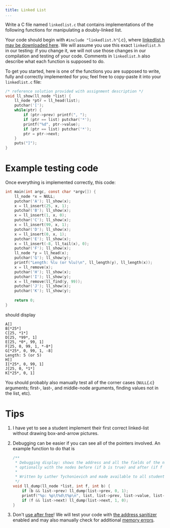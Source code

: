 ```yaml
---
title: Linked List
...
```


Write a C file named `linkedlist.c` that contains implementations of the following functions for manipulating a doubly-linked list.

Your code should begin with `#include "linkedlist.h"`{.c}, where [linkedlist.h may be downloaded here](files/linkedlist.h).
We will assume you use this exact `linkedlist.h` in our testing: if you change it, we will not use those changes in our compilation and testing of your code.
Comments in `linkedlist.h` also describe what each function is supposed to do.

To get you started, here is one of the functions you are supposed to write,
fully and correctly implemented for you; feel free to copy-paste it into your `linkedlist.c` file:

````c
/* reference solution provided with assignment description */
void ll_show(ll_node *list) {
    ll_node *ptr = ll_head(list);
    putchar('[');
    while(ptr) {
        if (ptr->prev) printf(", ");
        if (ptr == list) putchar('*');
        printf("%d", ptr->value);
        if (ptr == list) putchar('*');
        ptr = ptr->next;
    }
    puts("]");
}
````

# Example testing code

Once everything is implemented correctly, this code:

````c
int main(int argc, const char *argv[]) {
    ll_node *x = NULL;
    putchar('A'); ll_show(x);
    x = ll_insert(25, x, 1);
    putchar('B'); ll_show(x);
    x = ll_insert(1, x, 0);
    putchar('C'); ll_show(x);
    x = ll_insert(99, x, 1);
    putchar('D'); ll_show(x);
    x = ll_insert(0, x, 1);
    putchar('E'); ll_show(x);
    x = ll_insert(-8, ll_tail(x), 0);
    putchar('F'); ll_show(x);
    ll_node *y = ll_head(x);
    putchar('G'); ll_show(y);
    printf("Length: %lu (or %lu)\n", ll_length(y), ll_length(x));
    x = ll_remove(x);
    putchar('H'); ll_show(x);
    putchar('I'); ll_show(y);
    x = ll_remove(ll_find(y, 99));
    putchar('J'); ll_show(x);
    putchar('K'); ll_show(y);
    
    return 0;
}
````

should display

    A[]
    B[*25*]
    C[25, *1*]
    D[25, *99*, 1]
    E[25, *0*, 99, 1]
    F[25, 0, 99, 1, *-8*]
    G[*25*, 0, 99, 1, -8]
    Length: 5 (or 5)
    H[]
    I[*25*, 0, 99, 1]
    J[25, 0, *1*]
    K[*25*, 0, 1]

You should probably also manually test all of the corner cases (`NULL`{.c} arguments; first-, last-, and middle-node arguments, finding values not in the list, etc).

# Tips

1. I have yet to see a student implement their first correct linked-list without drawing box-and-arrow pictures.

2. Debugging can be easier if you can see all of the pointers involved.
    An example function to do that is

    ````c
    /**
     * Debugging display: shows the address and all the fields of the node,
     * optionally with the nodes before (if b is true) and after (if f is true).
     *
     * Written by Luther Tychonievich and made available to all students.
     */
    void ll_dump(ll_node *list, int f, int b) {
        if (b && list->prev) ll_dump(list->prev, 0, 1);
        printf("%p: %p\t%d\t%p\n", list, list->prev, list->value, list->next);
        if (f && list->next) ll_dump(list->next, 1, 0);
    }
    ````

3. Don't [use after free](memory.html#use-after-free)!
    We will test your code with [the address sanitizer](memory.html#using-the-address-sanitizer) enabled
    and may also manually check for additional [memory errors](memory.html#common-kinds-of-problems).

